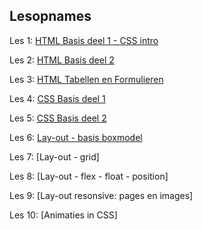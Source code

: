 ## Lesopnames


Les 1: [HTML Basis deel 1 - CSS intro](https://hogent.sharepoint.com/:v:/s/WebDevelopmentIVC2024504/EQu9F81vFaBEi2giFR_hWJQB_yYgy_OpB9UJmIRjNUnm1w?e=fcD13d&nav=eyJyZWZlcnJhbEluZm8iOnsicmVmZXJyYWxBcHAiOiJTdHJlYW1XZWJBcHAiLCJyZWZlcnJhbFZpZXciOiJTaGFyZURpYWxvZy1MaW5rIiwicmVmZXJyYWxBcHBQbGF0Zm9ybSI6IldlYiIsInJlZmVycmFsTW9kZSI6InZpZXcifX0%3D)

Les 2: [HTML Basis deel 2](https://hogent.sharepoint.com/:v:/s/WebDevelopmentIVC2024504/EdT6OoS86L5KizsctZknyF4Ba23kfgyRFZc-bLkjDL6P4Q?e=ztu13S&nav=eyJyZWZlcnJhbEluZm8iOnsicmVmZXJyYWxBcHAiOiJTdHJlYW1XZWJBcHAiLCJyZWZlcnJhbFZpZXciOiJTaGFyZURpYWxvZy1MaW5rIiwicmVmZXJyYWxBcHBQbGF0Zm9ybSI6IldlYiIsInJlZmVycmFsTW9kZSI6InZpZXcifX0%3D)

Les 3: [HTML Tabellen en Formulieren](https://hogent.sharepoint.com/:v:/s/WebDevelopmentIVC2024504/Eazba-kCj2JNvRxoRClNRi0Bow43cxMKA0VS08a2lZwXyw?e=5mahSw&nav=eyJyZWZlcnJhbEluZm8iOnsicmVmZXJyYWxBcHAiOiJTdHJlYW1XZWJBcHAiLCJyZWZlcnJhbFZpZXciOiJTaGFyZURpYWxvZy1MaW5rIiwicmVmZXJyYWxBcHBQbGF0Zm9ybSI6IldlYiIsInJlZmVycmFsTW9kZSI6InZpZXcifX0%3D)

Les 4: [CSS Basis deel 1](https://hogent.sharepoint.com/:v:/s/WebDevelopmentIVC2024504/EcUR6Obo_5pBiuC6nu2-BP8BCFUQj9J12pXFvGeIcdLEpw?e=fMPKDw&nav=eyJyZWZlcnJhbEluZm8iOnsicmVmZXJyYWxBcHAiOiJTdHJlYW1XZWJBcHAiLCJyZWZlcnJhbFZpZXciOiJTaGFyZURpYWxvZy1MaW5rIiwicmVmZXJyYWxBcHBQbGF0Zm9ybSI6IldlYiIsInJlZmVycmFsTW9kZSI6InZpZXcifX0%3D)

Les 5: [CSS Basis deel 2](https://hogent.sharepoint.com/:v:/s/WebDevelopmentIVC2024504/EXPT6Rnt5fNHsFcNEC0bcS0B81kCPm7B_5fm_-6Qtc5jfA?e=rewgsw&nav=eyJyZWZlcnJhbEluZm8iOnsicmVmZXJyYWxBcHAiOiJTdHJlYW1XZWJBcHAiLCJyZWZlcnJhbFZpZXciOiJTaGFyZURpYWxvZy1MaW5rIiwicmVmZXJyYWxBcHBQbGF0Zm9ybSI6IldlYiIsInJlZmVycmFsTW9kZSI6InZpZXcifX0%3D)

Les 6: [Lay-out - basis boxmodel](https://hogent.sharepoint.com/:v:/s/WebDevelopmentIVC2024504/EYLPqZjdJRxJuPbBM6OkwEUB0fUhiXJnzk_5PSBtd5uYdA?e=wOnBng&nav=eyJyZWZlcnJhbEluZm8iOnsicmVmZXJyYWxBcHAiOiJTdHJlYW1XZWJBcHAiLCJyZWZlcnJhbFZpZXciOiJTaGFyZURpYWxvZy1MaW5rIiwicmVmZXJyYWxBcHBQbGF0Zm9ybSI6IldlYiIsInJlZmVycmFsTW9kZSI6InZpZXcifX0%3D)

Les 7: [Lay-out - grid]

Les 8: [Lay-out - flex - float - position]

Les 9: [Lay-out resonsive: pages en images]

Les 10: [Animaties in CSS]


